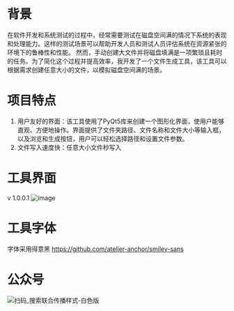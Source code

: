 # 背景

在软件开发和系统测试的过程中，经常需要测试在磁盘空间满的情况下系统的表现和处理能力。这样的测试场景可以帮助开发人员和测试人员评估系统在资源紧张的环境下的鲁棒性和性能。
然而，手动创建大文件并将磁盘填满是一项繁琐且耗时的任务。为了简化这个过程并提高效率，我开发了一个文件生成工具，该工具可以根据需求创建任意大小的文件，以模拟磁盘空间满的场景。

# 项目特点

1. 用户友好的界面：该工具使用了PyQt5库来创建一个图形化界面，使用户能够直观、方便地操作。界面提供了文件夹路径、文件名称和文件大小等输入框，以及浏览和生成按钮，用户可以轻松选择路径和设置文件参数。
2. 文件写入速度快：任意大小文件秒写入

# 工具界面
v 1.0.0.1 
![image](https://github.com/fishzjp/FileTools/assets/105406371/f8c8b563-ba67-46f5-8083-b7e876c405c4)

# 工具字体
字体采用得意黑 https://github.com/atelier-anchor/smiley-sans

# 公众号
![扫码_搜索联合传播样式-白色版](https://github.com/fishzjp/FileTools/assets/105406371/49abfbc1-d46e-410c-98f1-959f2dbfe87a)
